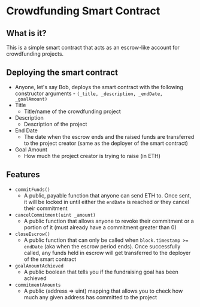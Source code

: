 # Crowdfunding Smart Contract

## What is it?
This is a simple smart contract that acts as an escrow-like account for crowdfunding projects.

## Deploying the smart contract
- Anyone, let's say Bob, deploys the smart contract with the following constructor arguments - `(_title, _description, _endDate, _goalAmount)`
- Title
  - Title/name of the crowdfunding project
- Description
  - Description of the project
- End Date
  - The date when the escrow ends and the raised funds are transferred to the project creator (same as the deployer of the smart contract)
- Goal Amount
  - How much the project creator is trying to raise (in ETH)

## Features
- `commitFunds()`
  - A public, payable function that anyone can send ETH to. Once sent, it will be locked in until either the `endDate` is reached or they cancel their commitment
- `cancelCommitment(uint _amount)`
  - A public function that allows anyone to revoke their commitment or a portion of it (must already have a commitment greater than 0)
- `closeEscrow()`
  - A public function that can only be called when `block.timestamp >= endDate` (aka when the escrow period ends). Once successfully called, any funds held in escrow will get transferred to the deployer of the smart contract
- `goalAmountAchieved`
  - A public boolean that tells you if the fundraising goal has been achieved
- `commitmentAmounts`
  - A public (address => uint) mapping that allows you to check how much any given address has committed to the project

